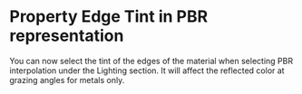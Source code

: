 # Property Edge Tint in PBR representation

You can now select the tint of the edges of the material when selecting
PBR interpolation under the Lighting section. It will affect the reflected
color at grazing angles for metals only.
